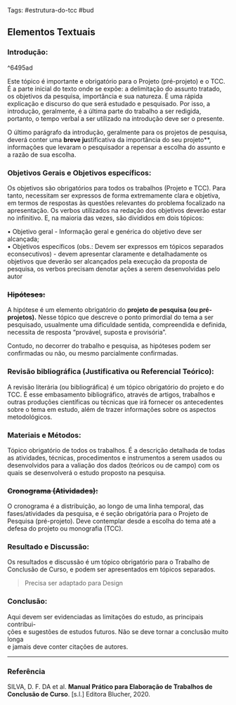 Tags: #estrutura-do-tcc #bud 
 ##  Elementos Textuais
   
 ### Introdução:  

^6495ad

Este tópico é importante e obrigatório para o Projeto (pré-projeto) e o TCC. É a parte inicial do texto onde se expõe: a delimitação do assunto tratado, os objetivos da pesquisa, importância e sua natureza. É uma rápida explicação e discurso do que será estudado e pesquisado. Por isso, a introdução, geralmente,  é a última parte do trabalho a ser redigida, portanto, o tempo verbal a ser utilizado na introdução deve ser o presente.

O último parágrafo da introdução, geralmente para os projetos de pesquisa, deverá conter uma **breve ju**stificativa da importância do seu projeto**, informações que levaram o pesquisador a repensar a escolha do assunto e a razão de sua escolha.

### Objetivos Gerais e Objetivos específicos:  
Os objetivos são obrigatórios para todos os trabalhos (Projeto e TCC). Para tanto, necessitam ser expressos de forma extremamente clara e objetiva, em termos de respostas às questões relevantes do problema focalizado na apresentação. Os verbos utilizados na redação dos objetivos deverão estar no infinitivo. E, na maioria das vezes, são divididos em dois tópicos:  

• Objetivo geral - Informação geral e genérica do objetivo deve ser alcançada;  
• Objetivos específicos (obs.: Devem ser expressos em tópicos separados econsecutivos) - devem apresentar claramente e detalhadamente os objetivos que deverão ser alcançados pela execução da proposta de pesquisa, os verbos precisam denotar ações a serem desenvolvidas pelo autor

### ~~Hipóteses:~~
A hipótese é um elemento obrigatório do **projeto de pesquisa (ou pré-projetos).** Nesse tópico que descreve o ponto primordial do tema a ser pesquisado, usualmente uma dificuldade sentida, compreendida e definida, necessita de resposta “provável, suposta e provisória”.

Contudo, no decorrer do trabalho e pesquisa, as hipóteses podem ser confirmadas ou não, ou mesmo parcialmente confirmadas.

### Revisão bibliográfica (Justificativa ou Referencial Teórico):  
A revisão literária (ou bibliográfica) é um tópico obrigatório do projeto e do TCC. É esse embasamento bibliográfico, através de artigos, trabalhos e outras  produções científicas ou técnicas que irá fornecer os antecedentes sobre o tema em estudo, além de trazer informações sobre os aspectos metodológicos.

 ### Materiais e Métodos:  
Tópico obrigatório de todos os trabalhos. É a descrição detalhada de todas as atividades, técnicas, procedimentos e instrumentos a serem usados ou desenvolvidos para a valiação dos dados (teóricos ou de campo) com os quais se desenvolverá o estudo proposto na pesquisa.

### ~~Cronograma (Atividades):~~
O cronograma é a distribuição, ao longo de uma linha temporal, das fases/atividades da pesquisa, e é seção obrigatória para o Projeto de Pesquisa (pré-projeto). Deve contemplar desde a escolha do tema até a defesa do projeto ou  monografia (TCC).

 ### Resultado e Discussão:  
Os resultados e discussão é um tópico obrigatório para o Trabalho de Conclusão de Curso, e podem ser apresentados em tópicos separados.
> Precisa ser adaptado para Design

### Conclusão:
 Aqui devem ser evidenciadas as limitações do estudo, as principais contribui-  
ções e sugestões de estudos futuros. Não se deve tornar a conclusão muito longa  
e jamais deve conter citações de autores.


---
### Referência
SILVA, D. F. DA et al. **Manual Prático para Elaboração de Trabalhos de Conclusão de Curso**. \[s.l.\] Editora Blucher, 2020.